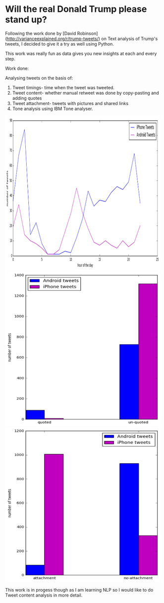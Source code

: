 # Will the real Donald Trump please stand up?

Following the work done by [David Robinson] (http://varianceexplained.org/r/trump-tweets/) on Text analysis of Trump's tweets, I decided to give it a try as well using Python.

This work was really fun as data gives you new insights at each and every step. 

Work done:

Analysing tweets on the basis of:

1. Tweet timings- time when the tweet was tweeted.
2. Tweet content- whether manual retweet was done by copy-pasting and adding quotes
3. Tweet attachment- tweets with pictures and shared links
4. Tone analysis using IBM Tone analyser.

<img src="https://github.com/LeenaShekhar/who-the-real-trump/blob/master/tweet_timings.png" alt="Timings" width="500" height="500">

<img src="https://github.com/LeenaShekhar/who-the-real-trump/blob/master/quotes.png" alt="QUotes usage" width="500" height="500">

<img src="https://github.com/LeenaShekhar/who-the-real-trump/blob/master/attachment.png" alt="Attachment added" width="500" height="500">


This work is in progess though as I am learning NLP so I would like to do Tweet content analysis in more detail.
